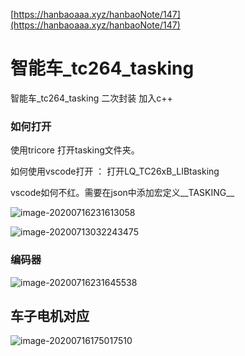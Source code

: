 [https://hanbaoaaa.xyz/hanbaoNote/147](https://hanbaoaaa.xyz/hanbaoNote/147)

# 智能车_tc264_tasking

 智能车_tc264_tasking 二次封装 加入c++ 

### 如何打开

使用tricore 打开tasking文件夹。

如何使用vscode打开 ： 打开LQ_TC26xB_LIBtasking

vscode如何不红。需要在json中添加宏定义__TASKING__

![image-20200716231613058](http://tuchuang.hanbaoaaa.xyz/image-20200716231613058.png)

![image-20200713032243475](http://tuchuang.hanbaoaaa.xyz/image-20200713032243475.png)

### 编码器

![image-20200716231645538](http://tuchuang.hanbaoaaa.xyz/image-20200716231645538.png)

## 车子电机对应

![image-20200716175017510](http://tuchuang.hanbaoaaa.xyz/image-20200716175017510.png)

